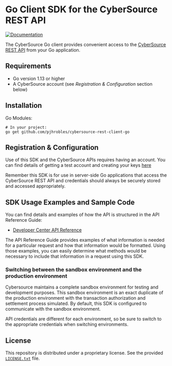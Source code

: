 # Go Client SDK for the CyberSource REST API

[![Documentation](https://godoc.org/github.com/pjhrobles/cybersource-rest-client-go?status.svg)](https://godoc.org/github.com/pjhrobles/cybersource-rest-client-go)

The CyberSource Go client provides convenient access to the [CyberSource REST API](https://developer.cybersource.com/api/reference/api-reference.html) from your Go application.

## Requirements

- Go version 1.13 or higher
- A CyberSource account (see _Registration & Configuration_ section below)

## Installation

Go Modules:

```shell
# In your project:
go get github.com/pjhrobles/cybersource-rest-client-go
```

## Registration & Configuration

Use of this SDK and the CyberSource APIs requires having an account. You can find details of getting a test account and creating your keys [here](https://developer.cybersource.com/api/developer-guides/dita-gettingstarted/registration.html)

Remember this SDK is for use in server-side Go applications that access the CyberSource REST API and credentials should always be securely stored and accessed appropriately.

## SDK Usage Examples and Sample Code

You can find details and examples of how the API is structured in the API Reference Guide:

- [Developer Center API Reference](https://developer.cybersource.com/api/reference/api-reference.html)

The API Reference Guide provides examples of what information is needed for a particular request and how that information would be formatted. Using those examples, you can easily determine what methods would be necessary to include that information in a request using this SDK.

### Switching between the sandbox environment and the production environment

Cybersource maintains a complete sandbox environment for testing and development purposes. This sandbox environment is an exact duplicate of the production environment with the transaction authorization and settlement process simulated. By default, this SDK is configured to communicate with the sandbox environment.

API credentials are different for each environment, so be sure to switch to the appropriate credentials when switching environments.

## License

This repository is distributed under a proprietary license. See the provided [`LICENSE.txt`](/LICENSE.txt) file.
